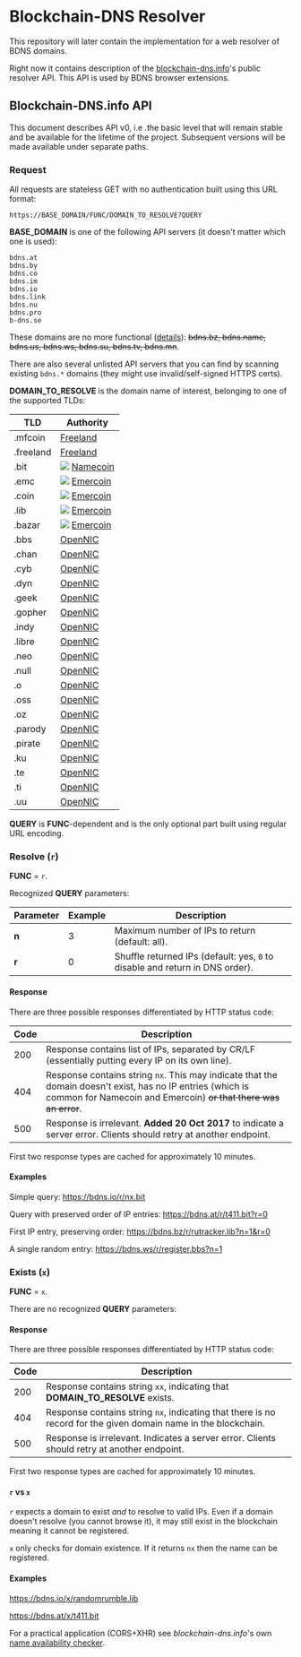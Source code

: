 # Blockchain-DNS Resolver

This repository will later contain the implementation for a web resolver of BDNS domains.

Right now it contains description of the [blockchain-dns.info](https://blockchain-dns.info)'s public resolver API. This API is used by BDNS browser extensions.

## Blockchain-DNS.info API

This document describes API v0, i.e .the basic level that will remain stable and be available for the lifetime of the project. Subsequent versions will be made available under separate paths.

### Request

All requests are stateless GET with no authentication built using this URL format:

```
https://BASE_DOMAIN/FUNC/DOMAIN_TO_RESOLVE?QUERY
```

**BASE_DOMAIN** is one of the following API servers (it doesn't matter which one is used):

```
bdns.at
bdns.by
bdns.co
bdns.im
bdns.io
bdns.link
bdns.nu
bdns.pro
b-dns.se
```

These domains are no more functional ([details](https://blockchain-dns.info/#laghaus)): ~~bdns.bz, bdns.name, bdns.us, bdns.ws, bdns.su, bdns.tv, bdns.mn~~.

There are also several unlisted API servers that you can find by scanning existing `bdns.*` domains (they might use invalid/self-signed HTTPS certs).

**DOMAIN_TO_RESOLVE** is the domain name of interest, belonging to one of the supported TLDs:

TLD     | Authority
------- | ---------------------------------
.mfcoin    | [Freeland](https://freeland.land)
.freeland    | [Freeland](https://freeland.land)
.bit    | ![](https://blockchain-dns.info/img/menu-namecoin.png) [Namecoin](https://namecoin.org)
.emc    | ![](https://blockchain-dns.info/img/menu-emercoin.png) [Emercoin](https://emercoin.com)
.coin   | ![](https://blockchain-dns.info/img/menu-emercoin.png) [Emercoin](https://emercoin.com)
.lib    | ![](https://blockchain-dns.info/img/menu-emercoin.png) [Emercoin](https://emercoin.com)
.bazar  | ![](https://blockchain-dns.info/img/menu-emercoin.png) [Emercoin](https://emercoin.com)
.bbs    | [OpenNIC](https://wiki.opennic.org/opennic/dot)
.chan   | [OpenNIC](https://wiki.opennic.org/opennic/dot)
.cyb    | [OpenNIC](https://wiki.opennic.org/opennic/dot)
.dyn    | [OpenNIC](https://wiki.opennic.org/opennic/dot)
.geek   | [OpenNIC](https://wiki.opennic.org/opennic/dot)
.gopher | [OpenNIC](https://wiki.opennic.org/opennic/dot)
.indy   | [OpenNIC](https://wiki.opennic.org/opennic/dot)
.libre  | [OpenNIC](https://wiki.opennic.org/opennic/dot)
.neo    | [OpenNIC](https://wiki.opennic.org/opennic/dot)
.null   | [OpenNIC](https://wiki.opennic.org/opennic/dot)
.o      | [OpenNIC](https://wiki.opennic.org/opennic/dot)
.oss    | [OpenNIC](https://wiki.opennic.org/opennic/dot)
.oz     | [OpenNIC](https://wiki.opennic.org/opennic/dot)
.parody | [OpenNIC](https://wiki.opennic.org/opennic/dot)
.pirate | [OpenNIC](https://wiki.opennic.org/opennic/dot)
.ku     | [OpenNIC](https://wiki.opennic.org/opennic/dot)
.te     | [OpenNIC](https://wiki.opennic.org/opennic/dot)
.ti     | [OpenNIC](https://wiki.opennic.org/opennic/dot)
.uu     | [OpenNIC](https://wiki.opennic.org/opennic/dot)

**QUERY** is **FUNC**-dependent and is the only optional part built using regular URL encoding.

### Resolve (`r`)

**FUNC** = `r`.

Recognized **QUERY** parameters:

Parameter | Example | Description
--------- | ------- | -----------
**n**     | 3       | Maximum number of IPs to return (default: all).
**r**     | 0       | Shuffle returned IPs (default: yes, `0` to disable and return in DNS order).

#### Response

There are three possible responses differentiated by HTTP status code:

Code      | Description
--------- | --------------------------
200       | Response contains list of IPs, separated by CR/LF (essentially putting every IP on its own line).
404       | Response contains string `nx`. This may indicate that the domain doesn't exist, has no IP entries (which is common for Namecoin and Emercoin) ~~or that there was an error~~.
500       | Response is irrelevant. **Added 20 Oct 2017** to indicate a server error. Clients should retry at another endpoint.

First two response types are cached for approximately 10 minutes.

#### Examples

Simple query:
https://bdns.io/r/nx.bit

Query with preserved order of IP entries:
https://bdns.at/r/t411.bit?r=0

First IP entry, preserving order:
https://bdns.bz/r/rutracker.lib?n=1&r=0

A single random entry:
https://bdns.ws/r/register.bbs?n=1

### Exists (`x`)

**FUNC** = `x`.

There are no recognized **QUERY** parameters:

#### Response

There are three possible responses differentiated by HTTP status code:

Code      | Description
--------- | --------------------------
200       | Response contains string `xx`, indicating that **DOMAIN_TO_RESOLVE** exists.
404       | Response contains string `nx`, indicating that there is no record for the given domain name in the blockchain.
500       | Response is irrelevant. Indicates a server error. Clients should retry at another endpoint.

First two response types are cached for approximately 10 minutes.

#### `r` vs `x`

`r` expects a domain to exist *and* to resolve to valid IPs. Even if a domain doesn't resolve (you cannot browse it), it may still exist in the blockchain meaning it cannot be registered.

`x` only checks for domain existence. If it returns `nx` then the name can be registered.

#### Examples

https://bdns.io/x/randomrumble.lib

https://bdns.at/x/t411.bit

For a practical application (CORS+XHR) see *blockchain-dns.info*'s own [name availability checker](https://blockchain-dns.info/explorer/).
